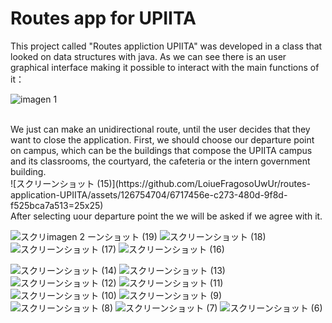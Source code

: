 # Routes app for UPIITA
This project called "Routes appliction UPIITA" was developed in a class that looked on data structures with java.
As we can see there is an user graphical interface making it possible to interact with the main functions of it：

![imagen 1](https://github.com/LoiueFragosoUwUr/routes-application-UPIITA/assets/126754704/8a63ae2e-e912-48ef-8ff9-4997d18905d4)


<br />
We just can make an unidirectional route, until the user decides that they want to close the application.
First, we should choose our departure point on campus, which can be the buildings that compose the UPIITA campus and its classrooms, the courtyard, the cafeteria or the intern government building.
<br />
![スクリーンショット (15)](https://github.com/LoiueFragosoUwUr/routes-application-UPIITA/assets/126754704/6717456e-c273-480d-9f8d-f525bca7a513=25x25)
<br />
After selecting uour departure point the we will be asked if we agree with it.

![スクリ![imagen 2](https://github.com/LoiueFragosoUwUr/routes-application-UPIITA/assets/126754704/0399384b-7893-4aca-b6ac-3e8ed68cbc74)
ーンショット (19)](https://github.com/LoiueFragosoUwUr/routes-application-UPIITA/assets/126754704/1e07c134-fc30-4555-a087-51e8508295c7)
![スクリーンショット (18)](https://github.com/LoiueFragosoUwUr/routes-application-UPIITA/assets/126754704/585ea4c8-0f8f-4a5e-acf0-8d8b0a6a28e7)
![スクリーンショット (17)](https://github.com/LoiueFragosoUwUr/routes-application-UPIITA/assets/126754704/0a2dd26b-7a9c-4abb-bc31-32324eb1618d)
![スクリーンショット (16)](https://github.com/LoiueFragosoUwUr/routes-application-UPIITA/assets/126754704/98e13987-c318-43b0-bb9a-cbcc224007ee)

![スクリーンショット (14)](https://github.com/LoiueFragosoUwUr/routes-application-UPIITA/assets/126754704/a04b873e-de6d-4c3e-b617-f32d06ace09e)
![スクリーンショット (13)](https://github.com/LoiueFragosoUwUr/routes-application-UPIITA/assets/126754704/9b7e3a08-212f-455b-b497-1d3031635e53)
![スクリーンショット (12)](https://github.com/LoiueFragosoUwUr/routes-application-UPIITA/assets/126754704/07ca762a-4156-4508-8aa0-bacf14670e58)
![スクリーンショット (11)](https://github.com/LoiueFragosoUwUr/routes-application-UPIITA/assets/126754704/2013045a-7285-4787-8d70-04974d671b60)
![スクリーンショット (10)](https://github.com/LoiueFragosoUwUr/routes-application-UPIITA/assets/126754704/49bcb52b-6bf0-47e5-929b-fd12bef8bd1b)
![スクリーンショット (9)](https://github.com/LoiueFragosoUwUr/routes-application-UPIITA/assets/126754704/d37f01ab-d709-489e-923b-067239cd84f2)
![スクリーンショット (8)](https://github.com/LoiueFragosoUwUr/routes-application-UPIITA/assets/126754704/c0d341fa-04a4-4872-b40a-113fe234f195)
![スクリーンショット (7)](https://github.com/LoiueFragosoUwUr/routes-application-UPIITA/assets/126754704/a2fddc09-d7ec-4f57-b0d2-2e329a434009)
![スクリーンショット (6)](https://github.com/LoiueFragosoUwUr/routes-application-UPIITA/assets/126754704/d9ddeb00-ea07-43da-8787-d7e8b052901e)
